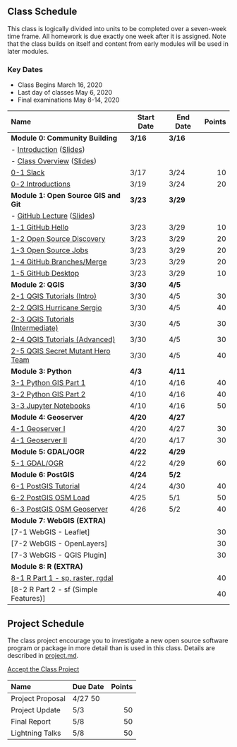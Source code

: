 
## Class Schedule

This class is logically divided into units to be completed over a seven-week time frame. All homework is due exactly one week after it is assigned. Note that the class builds on itself and content from early modules will be used in later modules.

### Key Dates
- Class Begins	March 16, 2020
- Last day of classes	May 6, 2020
- Final examinations	May 8-14, 2020

| Name | Start Date | End Date | Points |
| :--- | --- | --- | ---: |
| **Module 0: Community Building** | **3/16** | **3/16**  |   |
| - [Introduction](https://d2l.arizona.edu/d2l/le/content/893792/viewContent/8591306/View) ([Slides](https://d2l.arizona.edu/d2l/le/content/893792/viewContent/8597273/View)) | | | |
| - [Class Overview](https://d2l.arizona.edu/d2l/le/content/893792/viewContent/8597280/View) ([Slides](https://d2l.arizona.edu/d2l/le/content/893792/viewContent/8597275/View)) | | | |
| [0-1 Slack](https://classroom.github.com/a/d3jQsMpu) | 3/17 | 3/24 | 10 |
| [0-2 Introductions](https://classroom.github.com/a/57ynkNwY) | 3/19 | 3/24 | 20 |
| **Module 1: Open Source GIS and Git** | **3/23** | **3/29**  |   |
| - [GitHub Lecture](https://arizona.hosted.panopto.com/Panopto/Pages/Viewer.aspx?id=88642490-a6df-4c1e-bc37-ab88004b6144#)  ([Slides](https://d2l.arizona.edu/d2l/le/content/893792/viewContent/8611424/View)) | | | | 
| [1-1 GitHub Hello](https://classroom.github.com/a/GUzmkAqG) | 3/23 | 3/29 | 10 |
| [1-2 Open Source Discovery](https://classroom.github.com/a/VBEDN3AN)| 3/23 | 3/29 | 20 |
| [1-3 Open Source Jobs](https://classroom.github.com/a/eTm728A7) | 3/23 | 3/29 | 20 |
| [1-4 GitHub Branches/Merge](https://classroom.github.com/a/MLGJcTud) | 3/23 | 3/29 | 20 |
| [1-5 GitHub Desktop](https://classroom.github.com/a/JwuOL-xe) | 3/23 | 3/29 | 10 |
| **Module 2: QGIS** | **3/30** | **4/5** | |
| [2-1 QGIS Tutorials (Intro)](https://classroom.github.com/a/tRAYMRQi) | 3/30 | 4/5 | 30 |
| [2-2 QGIS Hurricane Sergio](https://classroom.github.com/a/OKs3NRl2) | 3/30 | 4/5  | 40 |
| [2-3 QGIS Tutorials (Intermediate)](https://classroom.github.com/a/CeY-7W1l)  | 3/30 | 4/5 | 30 |
| [2-4 QGIS Tutorials (Advanced)](https://classroom.github.com/a/rdc3dPx1) | 3/30 |4/5 | 30 |
| [2-5 QGIS Secret Mutant Hero Team](https://classroom.github.com/a/ExKi-ArO) | 3/30 | 4/5 | 40 |
| **Module 3: Python** | **4/3** | **4/11** |  |
| [3-1 Python GIS Part 1](https://classroom.github.com/a/QMibDc4O) | 4/10 | 4/16 | 40 |
| [3-2 Python GIS Part 2](https://classroom.github.com/a/ZeGVlLlU) | 4/10 | 4/16 | 40 |
| [3-3 Jupyter Notebooks](https://classroom.github.com/a/s8S_d86M) | 4/10 | 4/16 | 50 |
| **Module 4: Geoserver** | **4/20** | **4/27** | |
| [4-1 Geoserver I](https://classroom.github.com/a/fiqrtswu) | 4/20 | 4/27 | 30 |
| [4-1 Geoserver II](https://classroom.github.com/a/fiqrtswu) | 4/20 | 4/17 | 30 |
| **Module 5: GDAL/OGR** | **4/22** | **4/29** | |
| [5-1 GDAL/OGR](https://classroom.github.com/a/_J8GXneW) | 4/22 | 4/29 | 60 |
| **Module 6: PostGIS** | **4/24** | **5/2** | |
| [6-1 PostGIS Tutorial](https://classroom.github.com/a/8Vcidrsz) | 4/24 | 4/30 | 40 |
| [6-2 PostGIS OSM Load](https://classroom.github.com/a/zQZlhdRr) | 4/25 | 5/1 | 50 |
| [6-3 PostGIS OSM Geoserver](https://classroom.github.com/a/rT9sCPRt) | 4/26 | 5/2 | 40 |
| **Module 7: WebGIS (EXTRA)** | |  | |
| [7-1 WebGIS - Leaflet] |  | | 30 |
| [7-2 WebGIS - OpenLayers] |  |  | 30 |
| [7-3 WebGIS - QGIS Plugin] |  |  | 30 |
| **Module 8: R (EXTRA)** | | |  |
| [8-1 R Part 1 - sp, raster, rgdal ](https://classroom.github.com/a/mB2ikgic) |  | | 40 |
| [8-2 R Part 2 - sf (Simple Features)] |  |  | 40 |

## Project Schedule
The class project encourage you to investigate a new open source software program or package in more detail than
is used in this class. Details are described in [project.md](project.md).

[Accept the Class Project](https://classroom.github.com/a/fiqrtswu)

| Name | Due Date | Points |
| :--- | --- | ---: |
| Project Proposal | 4/27  50  |
| Project Update | 5/3 | 50  |
| Final Report | 5/8 | 50  |
| Lightning Talks | 5/8 | 50  |
